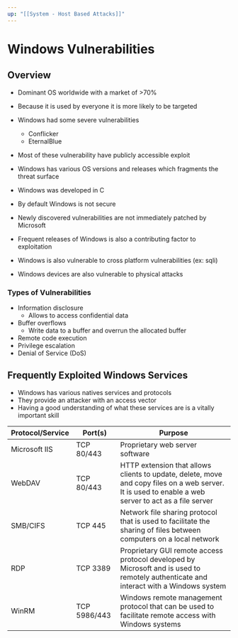 ```yaml
---
up: "[[System - Host Based Attacks]]"
---
```


# Windows Vulnerabilities

## Overview

- Dominant OS worldwide with a market of >70%
- Because it is used by everyone it is more likely to be targeted
- Windows had some severe vulnerabilities
	- Conflicker
	- EternalBlue
- Most of these vulnerability have publicly accessible exploit
- Windows has various OS versions and releases which fragments the threat surface
- Windows was developed in C
- By default Windows is not secure
- Newly discovered vulnerabilities are not immediately patched by Microsoft

- Frequent releases of Windows is also a contributing factor to exploitation
- Windows is also vulnerable to cross platform vulnerabilities (ex: sqli)
- Windows devices are also vulnerable to physical attacks

### Types of Vulnerabilities

- Information disclosure
	- Allows to access confidential data
- Buffer overflows
	- Write data to a buffer and overrun the allocated buffer
- Remote code execution
- Privilege escalation
- Denial of Service (DoS)

## Frequently Exploited Windows Services

- Windows has various natives services and protocols
- They provide an attacker with an access vector
- Having a good understanding of what these services are is a vitally important skill

| Protocol/Service | Port(s) | Purpose |
| ---- | ---- | ---- |
| Microsoft IIS | TCP 80/443 | Proprietary web server software |
| WebDAV | TCP 80/443 | HTTP extension that allows clients to update, delete, move and copy files on a web server. It is used to enable a web server to act as a file server |
| SMB/CIFS | TCP 445 | Network file sharing protocol that is used to facilitate the sharing of files between computers on a local network |
| RDP | TCP 3389 | Proprietary GUI remote access protocol developed by Microsoft and is used to remotely authenticate and interact with a Windows system |
| WinRM | TCP 5986/443 | Windows remote management protocol that can be used to facilitate remote access with Windows systems |
